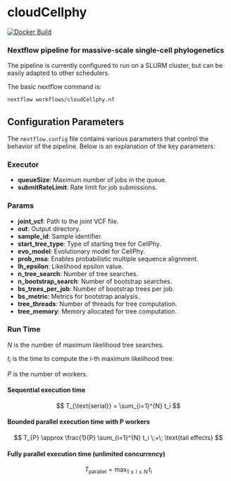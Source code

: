 # cloudCellphy

[![Docker Build](https://github.com/jzinno/cloudCellphy/actions/workflows/docker-build.yml/badge.svg)](https://github.com/jzinno/cloudCellphy/actions/workflows/docker-build.yml)

### Nextflow pipeline for massive-scale single-cell phylogenetics

The pipeline is currently configured to run on a SLURM cluster, but can be easily adapted to other schedulers.

The basic nextflow command is:

```bash
nextflow workflows/cloudCellphy.nf
```

## Configuration Parameters

The `nextflow.config` file contains various parameters that control the behavior of the pipeline. Below is an explanation of the key parameters:

### Executor

- **queueSize**: Maximum number of jobs in the queue.
- **submitRateLimit**: Rate limit for job submissions.

### Params

- **joint_vcf**: Path to the joint VCF file.
- **out**: Output directory.
- **sample_id**: Sample identifier.
- **start_tree_type**: Type of starting tree for CellPhy.
- **evo_model**: Evolutionary model for CellPhy.
- **prob_msa**: Enables probabilistic multiple sequence alignment.
- **lh_epsilon**: Likelihood epsilon value.
- **n_tree_search**: Number of tree searches.
- **n_bootstrap_search**: Number of bootstrap searches.
- **bs_trees_per_job**: Number of bootstrap trees per job.
- **bs_metric**: Metrics for bootstrap analysis.
- **tree_threads**: Number of threads for tree computation.
- **tree_memory**: Memory allocated for tree computation.

### Run Time

$N$ is the number of maximum likelihood tree searches.

$t_i$ is the time to compute the $i$-th maximum likelihood tree.

$P$ is the number of workers.

#### Sequential execution time

$$
T_{\text{serial}} = \sum_{i=1}^{N} t_i
$$

#### Bounded parallel execution time with P workers

$$
T_{P} \approx \frac{1}{P} \sum_{i=1}^{N} t_i \;+\; \text{tail effects}
$$

#### Fully parallel execution time (unlimited concurrency)

$$
T_{\text{parallel}} = \max_{1 \leq i \leq N} \, t_i
$$
